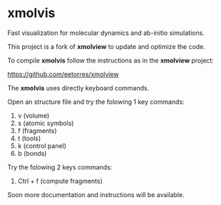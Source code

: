 # xmolvis
Fast visualization for molecular dynamics and ab-initio simulations.

This project is a fork of **xmolview** to update and optimize the code.

To compile **xmolvis** follow the instructions as in the **xmolview** project:

https://github.com/eetorres/xmolview

The **xmolvis** uses directly keyboard commands.

Open an structure file and try the folowing 1 key commands:

1. v (volume)
2. s (atomic symbols)
3. f (fragments)
4. t (tools)
5. k (control panel)
5. b (bonds)

Try the folowing 2 keys commands:

1. Ctrl + f (compute fragments)

Soon more documentation and instructions will be available.
